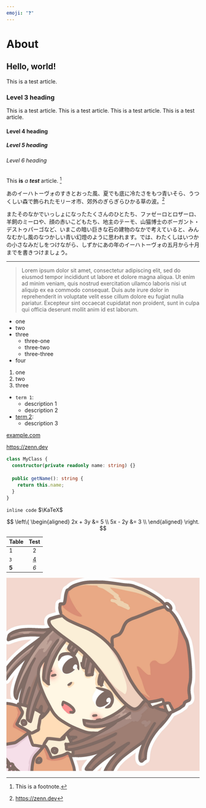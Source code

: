 ```yaml
---
emoji: "❓"
---
```


# About

## Hello, world!

This is a test article.

### Level 3 heading

This is a test article.
This is a test article.
This is a test article.
This is a test article.

#### Level 4 heading

##### Level 5 heading

###### Level 6 heading

This **is** _a_ **_test_** article. [^1]

[^1]: This is a footnote.

あのイーハトーヴォのすきとおった風、夏でも底に冷たさをもつ青いそら、うつくしい森で飾られたモリーオ市、郊外のぎらぎらひかる草の波。[^2]

[^2]: https://zenn.dev

またそのなかでいっしょになったたくさんのひとたち、ファゼーロとロザーロ、羊飼のミーロや、顔の赤いこどもたち、地主のテーモ、山猫博士のボーガント・デストゥパーゴなど、いまこの暗い巨きな石の建物のなかで考えていると、みんなむかし風のなつかしい青い幻燈のように思われます。では、わたくしはいつかの小さなみだしをつけながら、しずかにあの年のイーハトーヴォの五月から十月までを書きつけましょう。

---

> Lorem ipsum dolor sit amet, consectetur adipiscing elit, sed do eiusmod tempor incididunt ut labore et dolore magna aliqua. Ut enim ad minim veniam, quis nostrud exercitation ullamco laboris nisi ut aliquip ex ea commodo consequat. Duis aute irure dolor in reprehenderit in voluptate velit esse cillum dolore eu fugiat nulla pariatur. Excepteur sint occaecat cupidatat non proident, sunt in culpa qui officia deserunt mollit anim id est laborum.

- one
- two
- three
  - three-one
  - three-two
  - three-three
- four

1. one
2. two
3. three

- `term 1`:
  - description 1
  - description 2
- [term 2](https://example.com):
  - description 3

[example.com][link]

[link]: https://example.com

https://zenn.dev

```typescript
class MyClass {
  constructor(private readonly name: string) {}

  public getName(): string {
    return this.name;
  }
}
```

`inline code` $\KaTeX$

$$
\left\{
\begin{aligned}
  2x + 3y &= 5 \\
  5x - 2y &= 3 \\
\end{aligned}
\right.
$$

| Table |           Test           |
| :---- | :----------------------: |
| 1     |            2             |
| `3`   | [4](https://example.com) |
| **5** |           _6_            |

![meru](./meru.jpg)
